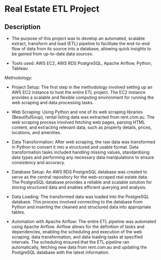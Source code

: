 # Real Estate ETL Project 
## Description 
- The purpose of this project was to develop an automated, scalable extract, transform and load (ETL) pipeline to facilitate the end-to-end flow of data from its source into a database, allowing quick insights to be gained from up-to-date data sources.

- Tools used: AWS EC2, AWS RDS PostgreSQL, Apache Airflow, Python, Tableau 

Methodology:

- Project Setup: The first step in the methodology involved setting up an AWS EC2 instance to host the entire ETL project. The EC2 instance provides a scalable and flexible computing environment for running the web scraping and data processing tasks.

- Web Scraping: Using Python and one of its web scraping libraries (BeautifulSoup), rental listing data was extracted from rent.com.au. The web scraping process involved fetching web pages, parsing HTML content, and extracting relevant data, such as property details, prices, locations, and amenities.
  
- Data Transformation: After web scraping, the raw data was transformed in Python to convert it into a structured and usable format. Data transformation tasks included handling missing values, standardising data types and performing any necessary data manipulations to ensure consistency and accuracy.
  
- Database Setup: An AWS RDS PostgreSQL database was created to serve as the central repository for the web-scraped real estate data. The PostgreSQL database provides a reliable and scalable solution for storing structured data and enables efficient querying and analysis.

- Data Loading: The transformed data was loaded into the PostgreSQL database. This process involved connecting to the database from Python and inserting the cleaned and structured data into appropriate tables.

- Automation with Apache Airflow: The entire ETL pipeline was automated using Apache Airflow. Airflow allows for the definition of tasks and dependencies, enabling the scheduling and execution of the web scraping, data transformation, and data loading tasks at specified intervals. The scheduling ensured that the ETL pipeline ran automatically, fetching new data from rent.com.au and updating the PostgreSQL database with the latest information.
 
